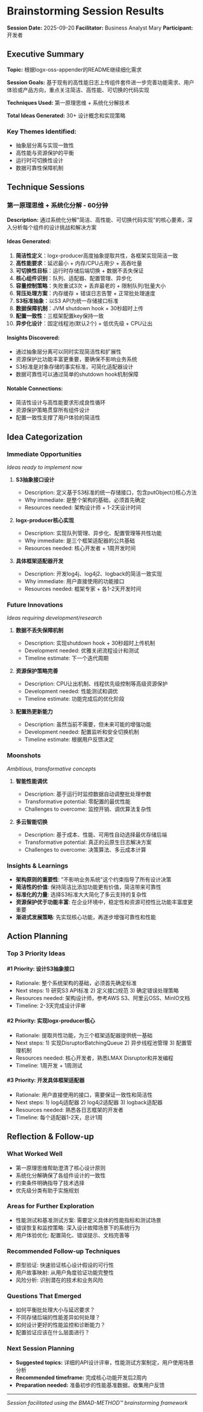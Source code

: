 # Brainstorming Session Results

**Session Date:** 2025-09-20
**Facilitator:** Business Analyst Mary
**Participant:** 开发者

## Executive Summary

**Topic:** 根据logx-oss-appender的README继续细化需求

**Session Goals:** 基于现有的高性能日志上传组件套件进一步完善功能需求、用户体验或产品方向，重点关注简洁、高性能、可切换的代码实现

**Techniques Used:** 第一原理思维 + 系统化分解技术

**Total Ideas Generated:** 30+ 设计概念和实现策略

### Key Themes Identified:
- 抽象层分离与实现一致性
- 高性能与资源保护的平衡
- 运行时可切换性设计
- 数据可靠性保障机制

## Technique Sessions

### 第一原理思维 + 系统化分解 - 60分钟

**Description:** 通过系统化分解"简洁、高性能、可切换代码实现"的核心要素，深入分析每个组件的设计挑战和解决方案

#### Ideas Generated:

1. **简洁性定义**：logx-producer高度抽象提取共性，各框架实现简洁一致
2. **高性能要求**：延迟最小 + 内存/CPU占用少 + 高吞吐量
3. **可切换性目标**：运行时存储后端切换 + 数据不丢失保证
4. **核心组件识别**：队列、适配器、配置管理、异步化
5. **容量控制策略**：失败重试3次 + 丢弃最老的 + 限制队列/批量大小
6. **背压处理方案**：内存缓存 + 错误日志告警 + 正常批处理速度
7. **S3标准抽象**：以S3 API为统一存储接口标准
8. **数据保障机制**：JVM shutdown hook + 30秒超时上传
9. **配置一致性**：三框架配置key保持一致
10. **异步化设计**：固定线程池(默认2个) + 低优先级 + CPU让出

#### Insights Discovered:
- 通过抽象层分离可以同时实现简洁性和扩展性
- 资源保护比功能丰富更重要，要确保不影响业务系统
- S3标准是对象存储的事实标准，可简化适配器设计
- 数据可靠性可以通过简单的shutdown hook机制保障

#### Notable Connections:
- 简洁性设计与高性能要求形成良性循环
- 资源保护策略贯穿所有组件设计
- 配置一致性支撑了用户体验的简洁性

## Idea Categorization

### Immediate Opportunities
*Ideas ready to implement now*

1. **S3抽象接口设计**
   - Description: 定义基于S3标准的统一存储接口，包含putObject()核心方法
   - Why immediate: 是整个架构的基础，必须首先确定
   - Resources needed: 架构设计师 + 1-2天设计时间

2. **logx-producer核心实现**
   - Description: 实现队列管理、异步化、配置管理等共性功能
   - Why immediate: 是三个框架适配器的公共基础
   - Resources needed: 核心开发者 + 1周开发时间

3. **具体框架适配器开发**
   - Description: 开发log4j、log4j2、logback的简洁一致实现
   - Why immediate: 用户直接使用的功能接口
   - Resources needed: 框架专家 + 各1-2天开发时间

### Future Innovations
*Ideas requiring development/research*

1. **数据不丢失保障机制**
   - Description: 实现shutdown hook + 30秒超时上传机制
   - Development needed: 优雅关闭流程设计和测试
   - Timeline estimate: 下一个迭代周期

2. **资源保护策略完善**
   - Description: CPU让出机制、线程优先级控制等高级资源保护
   - Development needed: 性能测试和调优
   - Timeline estimate: 功能完成后的优化阶段

3. **配置热更新能力**
   - Description: 虽然当前不需要，但未来可能的增强功能
   - Development needed: 配置监听和安全切换机制
   - Timeline estimate: 根据用户反馈决定

### Moonshots
*Ambitious, transformative concepts*

1. **智能性能调优**
   - Description: 基于运行时监控数据自动调整批处理参数
   - Transformative potential: 零配置的最优性能
   - Challenges to overcome: 监控开销、调优算法复杂性

2. **多云智能切换**
   - Description: 基于成本、性能、可用性自动选择最优存储后端
   - Transformative potential: 真正的云原生日志解决方案
   - Challenges to overcome: 决策算法、多云成本计算

### Insights & Learnings

- **架构原则的重要性**: "不影响业务系统"这个约束指导了所有设计决策
- **简洁性的价值**: 保持简洁比添加功能更有价值，简洁带来可靠性
- **标准化的力量**: 选择S3标准大大简化了多云支持的复杂性
- **资源保护优于功能丰富**: 在企业环境中，稳定性和资源可控性比功能丰富度更重要
- **渐进式发展策略**: 先实现核心功能，再逐步增强可靠性和性能

## Action Planning

### Top 3 Priority Ideas

#### #1 Priority: 设计S3抽象接口
- Rationale: 整个系统架构的基础，必须首先确定标准
- Next steps: 1) 研究S3 API标准 2) 定义接口规范 3) 确定错误处理策略
- Resources needed: 架构设计师，参考AWS S3、阿里云OSS、MinIO文档
- Timeline: 2-3天完成设计评审

#### #2 Priority: 实现logx-producer核心
- Rationale: 提取共性功能，为三个框架适配器提供统一基础
- Next steps: 1) 实现DisruptorBatchingQueue 2) 异步线程池管理 3) 配置管理机制
- Resources needed: 核心开发者，熟悉LMAX Disruptor和并发编程
- Timeline: 1周开发 + 1周测试

#### #3 Priority: 开发具体框架适配器
- Rationale: 用户直接使用的接口，需要保证一致性和简洁性
- Next steps: 1) log4j适配器 2) log4j2适配器 3) logback适配器
- Resources needed: 熟悉各日志框架的开发者
- Timeline: 每个适配器1-2天，总计1周

## Reflection & Follow-up

### What Worked Well
- 第一原理思维帮助澄清了核心设计原则
- 系统化分解确保了各组件设计的一致性
- 约束条件明确指导了技术选择
- 优先级分类有助于实施规划

### Areas for Further Exploration
- 性能测试和基准测试方案: 需要定义具体的性能指标和测试场景
- 错误恢复和监控策略: 深入设计故障场景下的系统行为
- 用户体验优化: 配置简化、错误提示、文档完善等

### Recommended Follow-up Techniques
- 原型验证: 快速验证核心设计假设的可行性
- 用户故事映射: 从用户角度验证功能完整性
- 风险分析: 识别潜在的技术和业务风险

### Questions That Emerged
- 如何平衡批处理大小与延迟要求？
- 不同存储后端的性能差异如何处理？
- 如何设计更好的性能监控和诊断能力？
- 配置验证应该在什么层面进行？

### Next Session Planning
- **Suggested topics:** 详细的API设计评审，性能测试方案制定，用户使用场景分析
- **Recommended timeframe:** 完成核心功能开发后2周内
- **Preparation needed:** 准备初步的性能基准数据，收集用户反馈

---

*Session facilitated using the BMAD-METHOD™ brainstorming framework*